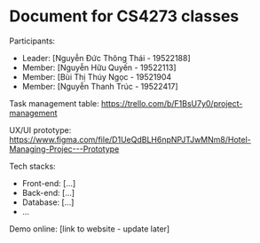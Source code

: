 # Document for CS4273 classes

Participants:

- Leader: [Nguyễn Đức Thông Thái - 19522188] 
- Member: [Nguyễn Hữu Quyến - 19522113]
- Member: [Bùi Thị Thúy Ngọc - 19521904
- Member: [Nguyễn Thanh Trúc - 19522417]


Task management table: https://trello.com/b/F1BsU7y0/project-management

UX/UI prototype: https://www.figma.com/file/D1UeQdBLH6npNPJTJwMNm8/Hotel-Managing-Projec---Prototype


Tech stacks:

- Front-end: [...]
- Back-end: [...]
- Database: [...]
- ...

Demo online: [link to website - update later]

